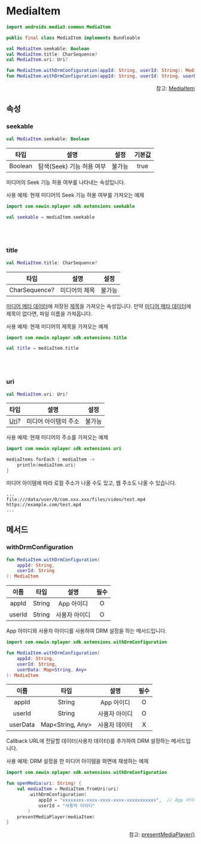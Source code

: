 # MediaItem

```kotlin
import androidx.media3.common.MediaItem
```
```java
public final class MediaItem implements Bundleable
```
```kotlin
val MediaItem.seekable: Boolean
val MediaItem.title: CharSequence?
val MediaItem.uri: Uri?

fun MediaItem.withDrmConfiguration(appId: String, userId: String): MediaItem
fun MediaItem.withDrmConfiguration(appId: String, userId: String, userData: Map<String, Any>,): MediaItem
```

<div align="right">
참고: <a href="https://developer.android.com/reference/androidx/media3/common/MediaItem">MediaItem</a>
</div>

## 속성

### seekable
```kotlin
val MediaItem.seekable: Boolean
```
| 타입 | 설명 | 설정 | 기본값 |
|:----:|---|:---:|:---:|
|Boolean|탐색(Seek) 기능 허용 여부 | 불가능 | true |

미디어의 Seek 기능 허용 여부를 나타내는 속성입니다.

사용 예제: 현재 미디어의 Seek 기능 허용 여부를 가져오는 예제
```kotlin
import com.newin.nplayer.sdk.extensions.seekable

val seekable = mediaItem.seekable
```

<br><br>
### title
```kotlin
val MediaItem.title: CharSequence?
```
| 타입 | 설명 | 설정 |
|:----:|---|:---:|
|CharSequence?|미디어의 제목| 불가능 |

[미디어 메타 데이터](../media-metadata/home.md)에 저장된 [제목](../media-metadata/home.md#title)을 가져오는 속성입니다. 만약 [미디어 메타 데이터](../media-metadata/home.md)에 제목이 없다면, 파일 이름을 가져옵니다.

사용 예제: 현재 미디어의 제목을 가져오는 예제
```kotlin
import com.newin.nplayer.sdk.extensions.title

val title = mediaItem.title
```

<br><br>
### uri
```kotlin
val MediaItem.uri: Uri?
```
| 타입 | 설명 | 설정 |
|:----:|---|:---:|
|[Uri](https://developer.android.com/reference/android/net/Uri)?| 미디어 아이템의 주소 | 불가능 |

사용 예제: 현재 미디어의 주소를 가져오는 예제
```kotlin
import com.newin.nplayer.sdk.extensions.uri

mediaItems.forEach { mediaItem ->
    println(mediaItem.uri)
}
```
미디어 아이템에 따라 로컬 주소가 나올 수도 있고, 웹 주소도 나올 수 있습니다.
```log
...
file:///data/user/0/com.xxx.xxx/files/video/test.mp4
https://example.com/test.mp4
...
```

## 메서드

### withDrmConfiguration
```kotlin
fun MediaItem.withDrmConfiguration(
    appId: String,
    userId: String
): MediaItem
```
| 이름 | 타입 | 설명 | 필수|
|:---:|:---:|:---:|:--:|
| appId | String | App 아이디 | O |
| userId | String | 사용자 아이디 | O |

App 아이디와 사용자 아이디를 사용하여 DRM 설정을 하는 메서드입니다.

```kotlin
import com.newin.nplayer.sdk.extensions.withDrmConfiguration

fun MediaItem.withDrmConfiguration(
    appId: String,
    userId: String,
    userData: Map<String, Any>
): MediaItem
```
| 이름 | 타입 | 설명 | 필수|
|:---:|:---:|:---:|:--:|
| appId | String | App 아이디 | O |
| userId | String | 사용자 아이디 | O |
| userData | Map<String, Any> | 사용자 데이터 | X |

Callback URL에 전달할 데이터(사용자 데이터)를 추가하여 DRM 설정하는 메서드입니다. 

사용 예제: DRM 설정을 한 미디어 아이템을 화면에 재생하는 예제
```kotlin
import com.newin.nplayer.sdk.extensions.withDrmConfiguration

fun openMedia(uri: String) {
    val mediaItem = MediaItem.fromUri(uri)
        .withDrmConfiguration(
            appId = "xxxxxxxx-xxxx-xxxx-xxxx-xxxxxxxxxxx",  // App 아이디
            userId = "사용자 아이디"
        )
    presentMediaPlayer(mediaItem)
}
```
<div align="right">
참고: <a href="../context/home.md#presentmediaplayer">presentMediaPlayer()</a>
</div>
